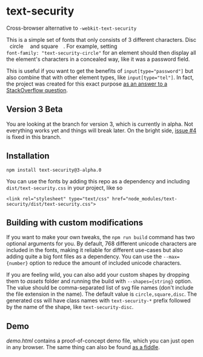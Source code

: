 # text-security
Cross-browser alternative to `-webkit-text-security`

This is a simple set of fonts that only consists of 3 different characters.
Disc <img
src="https://cdn.rawgit.com/noppa/text-security/master/assets/disc.svg"
width="5px"> circle <img
src="https://cdn.rawgit.com/noppa/text-security/master/assets/circle.svg"
width="10px"> and square <img
src="https://cdn.rawgit.com/noppa/text-security/master/assets/square.svg"
width="10px">. For example, setting  
`font-family: "text-security-circle"` for
an element should then display all the element's characters in a concealed
way, like it was a password field.

This is useful if you want to get the benefits of `input[type="password"]`
but also combine that with other element types, like `input[type="tel"]`. In
fact, the project was created for this exact purpose [as an answer to a
StackOverflow
question](https://stackoverflow.com/questions/36935576/how-to-make-input-type-tel-work-as-type-password/36950075#36950075).

## Version 3 Beta
You are looking at the branch for version 3, which is currently in alpha. Not everything works yet
and things will break later. On the bright side, [issue #4](https://github.com/noppa/text-security/issues/4)
is fixed in this branch.

## Installation
```
npm install text-security@3-alpha.0
```

You can use the fonts by adding this repo as a dependency and including
`dist/text-security.css` in your project, like so

`<link rel="stylesheet" type="text/css"
href="node_modules/text-security/dist/text-security.css">`

## Building with custom modifications
If you want to make your own tweaks, the `npm run build` command has two
optional arguments for you. By default, 768 different unicode characters are
included in the fonts, making it reliable for different use-cases but also
adding quite a big font files as a dependency. You can use the
`--max={number}` option to reduce the amount of included unicode characters.

If you are feeling wild, you can also add your custom shapes by dropping them
to *assets* folder and running the build with `--shapes={string}` option. The
value should be comma-separated list of svg file names (don't include the
file extension in the name). The default value is `circle,square,disc`.
The generated css will have class names with `text-security-*` prefix
followed by the name of the shape, like `text-security-disc`.

## Demo
*demo.html* contains a proof-of-concept demo file, which you can just open in
any browser. The same thing can also be found [as a fiddle](https://jsfiddle.net/449Lamue/6/).

